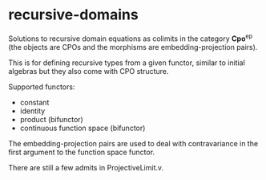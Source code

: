 # recursive-domains

Solutions to recursive domain equations as colimits in the category
**Cpo**<sup>ep</sup> (the objects are CPOs and the morphisms are
embedding-projection pairs).

This is for defining recursive types from a given functor, similar to
initial algebras but they also come with CPO structure.

Supported functors:
* constant
* identity
* product (bifunctor)
* continuous function space (bifunctor)

The embedding-projection pairs are used to deal with contravariance in
the first argument to the function space functor.

There are still a few admits in ProjectiveLimit.v.